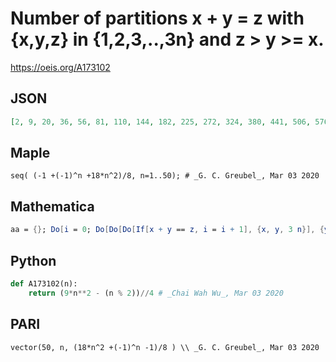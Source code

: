 # Number of partitions x \+ y \= z with \{x,y,z\} in \{1,2,3,\.\.,3n\} and z \> y \>\= x\.
https://oeis.org/A173102
## JSON
```JSON
[2, 9, 20, 36, 56, 81, 110, 144, 182, 225, 272, 324, 380, 441, 506, 576, 650, 729, 812, 900, 992, 1089, 1190, 1296, 1406, 1521, 1640, 1764, 1892, 2025, 2162, 2304, 2450, 2601, 2756, 2916, 3080, 3249, 3422, 3600, 3782, 3969, 4160, 4356, 4556, 4761, 4970]
```
## Maple
```Maple
seq( (-1 +(-1)^n +18*n^2)/8, n=1..50); # _G. C. Greubel_, Mar 03 2020
```
## Mathematica
```Mathematica
aa = {}; Do[i = 0; Do[Do[Do[If[x + y == z, i = i + 1], {x, y, 3 n}], {y, 1, 3 n}], {z, 1, 3 n}]; AppendTo[aa, i], {n, 1, 50}]; aa
```
## Python
```Python
def A173102(n):
    return (9*n**2 - (n % 2))//4 # _Chai Wah Wu_, Mar 03 2020
```
## PARI
```PARI
vector(50, n, (18*n^2 +(-1)^n -1)/8 ) \\ _G. C. Greubel_, Mar 03 2020
```
